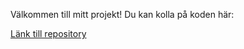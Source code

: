 Välkommen till mitt projekt! Du kan kolla på koden här:

<a href="https://github.com/Tomshi-123/WeatherApp">Länk till repository</a>
